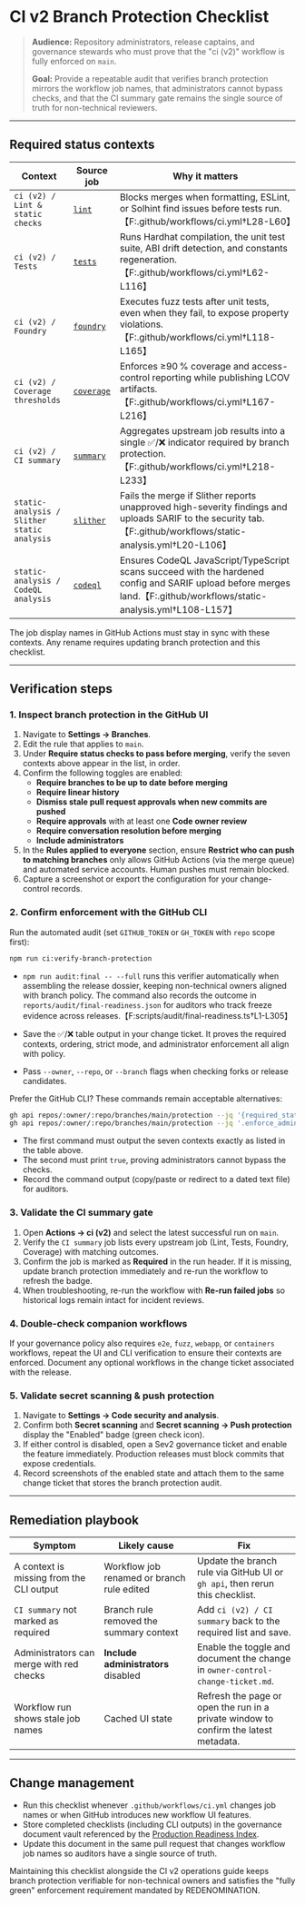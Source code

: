 # CI v2 Branch Protection Checklist

> **Audience:** Repository administrators, release captains, and governance stewards who must prove that the "ci (v2)" workflow is fully enforced on `main`.
>
> **Goal:** Provide a repeatable audit that verifies branch protection mirrors the workflow job names, that administrators cannot bypass checks, and that the CI summary gate remains the single source of truth for non-technical reviewers.

---

## Required status contexts

| Context | Source job | Why it matters |
| --- | --- | --- |
| `ci (v2) / Lint & static checks` | [`lint`](../.github/workflows/ci.yml) | Blocks merges when formatting, ESLint, or Solhint find issues before tests run.【F:.github/workflows/ci.yml†L28-L60】 |
| `ci (v2) / Tests` | [`tests`](../.github/workflows/ci.yml) | Runs Hardhat compilation, the unit test suite, ABI drift detection, and constants regeneration.【F:.github/workflows/ci.yml†L62-L116】 |
| `ci (v2) / Foundry` | [`foundry`](../.github/workflows/ci.yml) | Executes fuzz tests after unit tests, even when they fail, to expose property violations.【F:.github/workflows/ci.yml†L118-L165】 |
| `ci (v2) / Coverage thresholds` | [`coverage`](../.github/workflows/ci.yml) | Enforces ≥90 % coverage and access-control reporting while publishing LCOV artifacts.【F:.github/workflows/ci.yml†L167-L216】 |
| `ci (v2) / CI summary` | [`summary`](../.github/workflows/ci.yml) | Aggregates upstream job results into a single ✅/❌ indicator required by branch protection.【F:.github/workflows/ci.yml†L218-L233】 |
| `static-analysis / Slither static analysis` | [`slither`](../.github/workflows/static-analysis.yml) | Fails the merge if Slither reports unapproved high-severity findings and uploads SARIF to the security tab.【F:.github/workflows/static-analysis.yml†L20-L106】 |
| `static-analysis / CodeQL analysis` | [`codeql`](../.github/workflows/static-analysis.yml) | Ensures CodeQL JavaScript/TypeScript scans succeed with the hardened config and SARIF upload before merges land.【F:.github/workflows/static-analysis.yml†L108-L157】 |

The job display names in GitHub Actions must stay in sync with these contexts. Any rename requires updating branch protection and this checklist.

---

## Verification steps

### 1. Inspect branch protection in the GitHub UI

1. Navigate to **Settings → Branches**.
2. Edit the rule that applies to `main`.
3. Under **Require status checks to pass before merging**, verify the seven contexts above appear in the list, in order.
4. Confirm the following toggles are enabled:
   - **Require branches to be up to date before merging**
   - **Require linear history**
   - **Dismiss stale pull request approvals when new commits are pushed**
   - **Require approvals** with at least one **Code owner review**
   - **Require conversation resolution before merging**
   - **Include administrators**
5. In the **Rules applied to everyone** section, ensure **Restrict who can push to matching branches** only allows GitHub Actions (via the merge queue) and automated service accounts. Human pushes must remain blocked.
6. Capture a screenshot or export the configuration for your change-control records.

### 2. Confirm enforcement with the GitHub CLI

Run the automated audit (set `GITHUB_TOKEN` or `GH_TOKEN` with `repo` scope first):

```bash
npm run ci:verify-branch-protection
```

- `npm run audit:final -- --full` runs this verifier automatically when assembling the release dossier, keeping non-technical owners aligned with branch policy. The command also records the outcome in `reports/audit/final-readiness.json` for auditors who track freeze evidence across releases.【F:scripts/audit/final-readiness.ts†L1-L305】

- Save the ✅/❌ table output in your change ticket. It proves the required contexts, ordering, strict mode, and administrator enforcement all align with policy.
- Pass `--owner`, `--repo`, or `--branch` flags when checking forks or release candidates.

Prefer the GitHub CLI? These commands remain acceptable alternatives:

```bash
gh api repos/:owner/:repo/branches/main/protection --jq '{required_status_checks: .required_status_checks.contexts}'
gh api repos/:owner/:repo/branches/main/protection --jq '.enforce_admins.enabled'
```

- The first command must output the seven contexts exactly as listed in the table above.
- The second must print `true`, proving administrators cannot bypass the checks.
- Record the command output (copy/paste or redirect to a dated text file) for auditors.

### 3. Validate the CI summary gate

1. Open **Actions → ci (v2)** and select the latest successful run on `main`.
2. Verify the `CI summary` job lists every upstream job (Lint, Tests, Foundry, Coverage) with matching outcomes.
3. Confirm the job is marked as **Required** in the run header. If it is missing, update branch protection immediately and re-run the workflow to refresh the badge.
4. When troubleshooting, re-run the workflow with **Re-run failed jobs** so historical logs remain intact for incident reviews.

### 4. Double-check companion workflows

If your governance policy also requires `e2e`, `fuzz`, `webapp`, or `containers` workflows, repeat the UI and CLI verification to ensure their contexts are enforced. Document any optional workflows in the change ticket associated with the release.

### 5. Validate secret scanning & push protection

1. Navigate to **Settings → Code security and analysis**.
2. Confirm both **Secret scanning** and **Secret scanning → Push protection** display the "Enabled" badge (green check icon).
3. If either control is disabled, open a Sev2 governance ticket and enable the feature immediately. Production releases must block commits that expose credentials.
4. Record screenshots of the enabled state and attach them to the same change ticket that stores the branch protection audit.

---

## Remediation playbook

| Symptom | Likely cause | Fix |
| --- | --- | --- |
| A context is missing from the CLI output | Workflow job renamed or branch rule edited | Update the branch rule via GitHub UI or `gh api`, then rerun this checklist. |
| `CI summary` not marked as required | Branch rule removed the summary context | Add `ci (v2) / CI summary` back to the required list and save. |
| Administrators can merge with red checks | **Include administrators** disabled | Enable the toggle and document the change in `owner-control-change-ticket.md`. |
| Workflow run shows stale job names | Cached UI state | Refresh the page or open the run in a private window to confirm the latest metadata. |

---

## Change management

- Run this checklist whenever `.github/workflows/ci.yml` changes job names or when GitHub introduces new workflow UI features.
- Store completed checklists (including CLI outputs) in the governance document vault referenced by the [Production Readiness Index](production/deployment-readiness-index.md).
- Update this document in the same pull request that changes workflow job names so auditors have a single source of truth.

Maintaining this checklist alongside the CI v2 operations guide keeps branch protection verifiable for non-technical owners and satisfies the "fully green" enforcement requirement mandated by REDENOMINATION.
